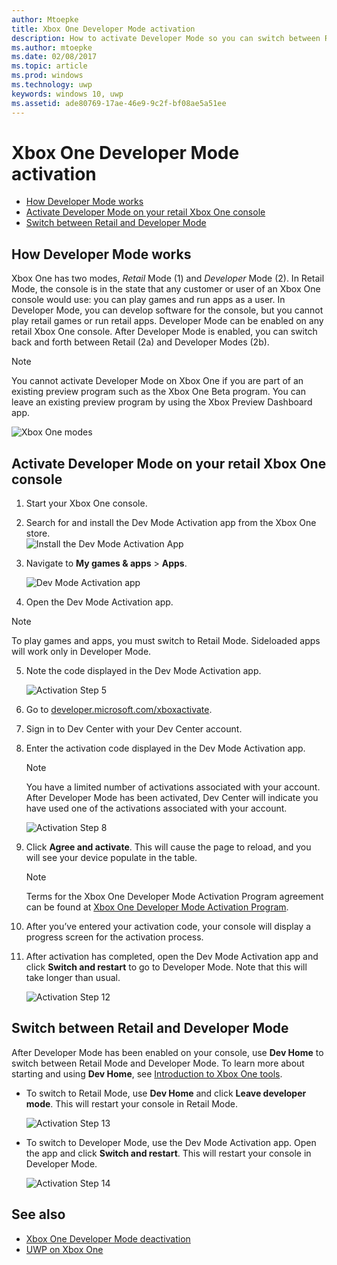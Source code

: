 ```yaml
---
author: Mtoepke
title: Xbox One Developer Mode activation
description: How to activate Developer Mode so you can switch between Retail Mode and Developer Mode.
ms.author: mtoepke
ms.date: 02/08/2017
ms.topic: article
ms.prod: windows
ms.technology: uwp
keywords: windows 10, uwp
ms.assetid: ade80769-17ae-46e9-9c2f-bf08ae5a51ee
---
```


# Xbox One Developer Mode activation

* [How Developer Mode works](#how-developer-mode-works)
* [Activate Developer Mode on your retail Xbox One console](#activate-developer-mode-on-your-retail-xbox-one-console)  
* [Switch between Retail and Developer Mode](#switch-between-retail-and-developer-mode)

## How Developer Mode works
Xbox One has two modes, *Retail* Mode (1) and *Developer* Mode (2). In Retail Mode, the console is in the state that any customer or user of an Xbox One console would use: you can play games and run apps as a user. In Developer Mode, you can develop software for the console, but you cannot play retail games or run retail apps.
Developer Mode can be enabled on any retail Xbox One console. After Developer Mode is enabled, you can switch back and forth between Retail (2a) and Developer Modes (2b).

> [!NOTE]
> You cannot activate Developer Mode on Xbox One if you are part of an existing preview program such as the Xbox One Beta program. You can leave an existing preview program by using the Xbox Preview Dashboard app. 

![Xbox One modes](images/dev-mode-flow.png)

## Activate Developer Mode on your retail Xbox One console

1.	Start your Xbox One console.

2.	Search for and install the Dev Mode Activation app from the Xbox One store.  
    ![Install the Dev Mode Activation App](images/activation-store-search.png)

3.	Navigate to **My games & apps** > **Apps**.

    ![Dev Mode Activation app](images/activation-step-3.png)
4. Open the Dev Mode Activation app.    
    
> [!NOTE]
> To play games and apps, you must switch to Retail Mode. Sideloaded apps will work only in Developer Mode.

5.	Note the code displayed in the Dev Mode Activation app.  

    ![Activation Step 5](images/activation-step-5.png)  
    
6.	Go to [developer.microsoft.com/xboxactivate](https://developer.microsoft.com/xboxactivate).
7.	Sign in to Dev Center with your Dev Center account.  
8.	Enter the activation code displayed in the Dev Mode Activation app.   
   
    > [!NOTE]
    > You have a limited number of activations associated with your account. After Developer Mode has been activated, Dev Center will indicate you have used one of the activations associated with your account. 
    
    ![Activation Step 8](images/activation-step-8.png)    
    
9.	Click **Agree and activate**. This will cause the page to reload, and you will see your device populate in the table.
    
    > [!NOTE]
    > Terms for the Xbox One Developer Mode Activation Program agreement can be found at [Xbox One Developer Mode Activation Program](http://go.microsoft.com/fwlink/p/?LinkId=760399).

10.	After you’ve entered your activation code, your console will display a progress screen for the activation process.  
    
11.	After activation has completed, open the Dev Mode Activation app and click **Switch and restart** to go to Developer Mode. Note that this will take longer than usual.  

    ![Activation Step 12](images/activation-step-12.png)   
    

    
## Switch between Retail and Developer Mode
After Developer Mode has been enabled on your console, use **Dev Home** to switch between Retail Mode and Developer Mode. To learn more about starting and using **Dev Home**, see [Introduction to Xbox One tools](introduction-to-xbox-tools.md).

* To switch to Retail Mode, use **Dev Home** and click **Leave developer mode**. This will restart your console in Retail Mode.    

  ![Activation Step 13](images/activation-step-13.png)  
  
* To switch to Developer Mode, use the Dev Mode Activation app. Open the app and click **Switch and restart**. This will restart your console in Developer Mode.  

  ![Activation Step 14](images/activation-step-12.png)  

## See also
- [Xbox One Developer Mode deactivation](devkit-deactivation.md)
- [UWP on Xbox One](index.md)

